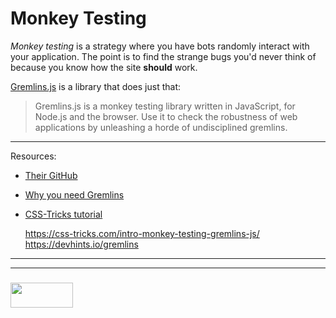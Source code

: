 # Monkey Testing

_Monkey testing_ is a strategy where you have bots randomly interact with your application.  The point is to find the strange bugs you'd never think of because you know how the site __should__ work.  

[Gremlins.js](https://github.com/marmelab/gremlins.js) is a library that does just that: 

> Gremlins.js is a monkey testing library written in JavaScript, for Node.js and the browser. Use it to check the robustness of web applications by unleashing a horde of undisciplined gremlins.

---

Resources:
* [Their GitHub](https://github.com/marmelab/gremlins.js)
* [Why you need Gremlins](http://www.redotheweb.com/2014/01/07/completing-the-js-test-stack-introducing-greminsjs.html)
* [CSS-Tricks tutorial](https://css-tricks.com/intro-monkey-testing-gremlins-js/)


	https://css-tricks.com/intro-monkey-testing-gremlins-js/
	https://devhints.io/gremlins


___
___
### <a href="http://elewa.education/blog" target="_blank"><img src="https://user-images.githubusercontent.com/18554853/34921062-506450ae-f97d-11e7-875f-6feeb26ad72d.png" width="100" height="40"/></a>